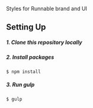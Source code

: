 Styles for Runnable brand and UI

## Setting Up

##### 1. Clone this repository locally
##### 2. Install packages

    $ npm install

##### 3. Run gulp

    $ gulp
